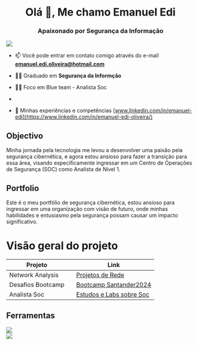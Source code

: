 <h1 align="center">Olá 👋, Me chamo Emanuel Edi</h1>
<h3 align="center">Apaixonado por Segurança da Informação</h3>
<a href="https://www.linkedin.com/in/emanuel-edi-oliveira/"><img src="https://img.shields.io/badge/-LinkedIn-0072b1?&style=for-the-badge&logo=linkedin&logoColor=white" /></a>


- 📫 Você pode entrar em contato comigo através do e-mail **emanuel.edi.oliveira@hotmail.com**

- 🧑‍🎓 Graduado em **Segurança da Informção**
  
- 🕵️‍♂️ Foco em Blue team - Analista Soc

- 

- 📄 Minhas experiências e competências [www.linkedin.com/in/emanuel-edi](https://www.linkedin.com/in/emanuel-edi-oliveira/)

## Objectivo
Minha jornada pela tecnologia me levou a desenvolver uma paixão pela segurança cibernética, e agora estou ansioso para fazer a transição para essa área, visando especificamente ingressar em um Centro de Operações de Segurança (SOC) como Analista de Nível 1.

## Portfolio
Este é o meu portfólio de segurança cibernética, estou ansioso para ingressar em uma organização com visão de futuro, onde minhas habilidades e entusiasmo pela segurança possam causar um impacto significativo.

# Visão geral do projeto
|        Projeto         |       | Link                                                                                     |
|------------------------|-------|-----------------------------------------------------------------------------------------|
|      Network Analysis  |       | <a href ="https://github.com/EmanuelEdi/Projetos-de-Rede"> Projetos de Rede </a>        |
|      Desafios Bootcamp |       | <a href ="https://github.com/EmanuelEdi/Projetos-Dio.me/blob/main/README.md">Bootcamp Santander2024</a> |
|      Analista Soc      |       | <a href ="https://github.com/EmanuelEdi/tryhackme-Soc/blob/main/README.md"> Estudos e Labs sobre Soc</a>|

## Ferramentas

<div>
<img src="https://img.shields.io/badge/Linux-FCC624?style=for-the-badge&logo=linux&logoColor=black" />
</div>

<div>
<img src="https://img.shields.io/badge/Kali_Linux-557C94?style=for-the-badge&logo=kali-linux&logoColor=white" />
</div>
